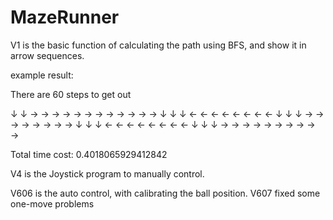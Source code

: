 # MazeRunner

V1 is the basic function of calculating the path using BFS, and show it in arrow sequences.

example result: 

There are 60 steps to get out

↓ ↓ → → → → → → → → → → → → ↓ ↓ ↓ ← ← ← ← ← ← ← ← ↓ ↓ ↓ → → → → → → → → ↓ ↓ ↓ ← ← ← ← ← ← ← ← ↓ ↓ ↓ → → → → → → → → → → 

Total time cost: 0.4018065929412842

V4 is the Joystick program to manually control.

V606 is the auto control, with calibrating the ball position.
V607 fixed some one-move problems
